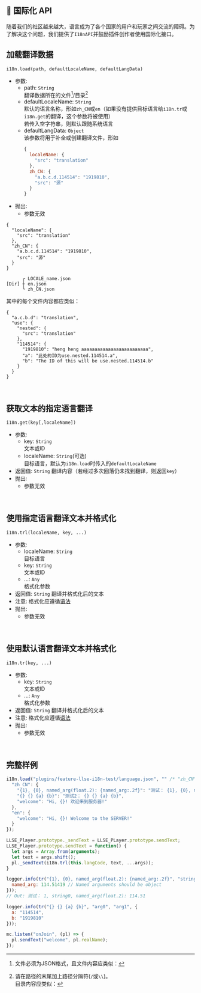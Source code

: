 ## 🛫 国际化 API

随着我们的社区越来越大，语言成为了各个国家的用户和玩家之间交流的障碍。为了解决这个问题，我们提供了`I18nAPI`并鼓励插件创作者使用国际化接口。


## 加载翻译数据

`i18n.load(path, defaultLocaleName, defaultLangData)`


- 参数:
  - path: `String`  
    翻译数据所在的文件[^1]/目录[^2]
  - defaultLocaleName: `String`  
    默认的语言名称，形如`zh_CN`或`en`（如果没有提供目标语言给`i18n.tr`或`i18n.get`的翻译，这个参数将被使用）  
    若传入空字符串，则默认跟随系统语言
  - defaultLangData: `Object`  
    该参数将用于补全或创建翻译文件，形如
    ```JavaScript
    {
      localeName: {
        "src": "translation"
      },
      zh_CN: {
        "a.b.c.d.114514": "1919810",
        "src": "源"
      }
    }
    ```
- 抛出:
  - 参数无效

[^1]: 文件必须为JSON格式，且文件内容应类似：
  ```JavaScripton
  {
    "localeName": {
      "src": "translation"
    },
    "zh_CN": {
      "a.b.c.d.114514": "1919810",
      "src": "源"
    }
  }
  ```

[^2]: 请在路径的末尾加上路径分隔符(`/`或`\\`)。  
  目录内容应类似：
  ```
        ┌ LOCALE_name.json
  [Dir] ┼ en.json
        └ zh_CN.json
  ```
  其中的每个文件内容都应类似：
  ```JavaScripton
  {
    "a.c.b.d": "translation",
    "use": {
      "nested": {
        "src": "translation"
      },
      "114514": {
        "1919810": "heng heng aaaaaaaaaaaaaaaaaaaaaaaaa",
        "a": "此处的ID为use.nested.114514.a",
        "b": "The ID of this will be use.nested.114514.b"
      }
    }
  }
  ```

<br/>

## 获取文本的指定语言翻译

`i18n.get(key[,localeName])`

- 参数:
  - key: `String`  
    文本或ID
  - localeName: `String`(可选)  
    目标语言，默认为`i18n.load`时传入的`defaultLocaleName`
- 返回值: `String` 翻译内容（若经过多次回落仍未找到翻译，则返回`key`）
- 抛出:
  - 参数无效

<br/>

## 使用指定语言翻译文本并格式化

`i18n.trl(localeName, key, ...)`

- 参数:
  - localeName: `String`  
    目标语言
  - key: `String`  
    文本或ID
  - ...: `Any`  
    格式化参数
- 返回值: `String` 翻译并格式化后的文本
- 注意: 格式化应遵循[语法](https://fmt.dev/latest/syntax.html)
- 抛出:
  - 参数无效

<br/>

## 使用默认语言翻译文本并格式化

`i18n.tr(key, ...)`

- 参数:
  - key: `String`  
    文本或ID
  - ...: `Any`  
    格式化参数
- 返回值: `String` 翻译并格式化后的文本
- 注意: 格式化应遵循[语法](https://fmt.dev/latest/syntax.html)
- 抛出:
  - 参数无效

<br/>

## 完整样例

```JavaScript
i18n.load("plugins/feature-llse-i18n-test/language.json", "" /* "zh_CN" */, {
  "zh_CN": {
    "{1}, {0}, named_arg(float.2): {named_arg:.2f}": "测试： {1}, {0}, named_arg(float.2): {named_arg:.2f}",
    "{} {} {a} {b}": "测试2： {} {} {a} {b}",
    "welcome": "Hi, {}! 欢迎来到服务器!"
  },
  "en": {
    "welcome": "Hi, {}! Welcome to the SERVER!"
  }
});

LLSE_Player.prototype._sendText = LLSE_PLayer.prototype.sendText;
LLSE_Player.prototype.sendText = function() {
  let args = Array.from(arguments);
  let text = args.shift();
  pl._sendText(i18n.trl(this.langCode, text, ...args));
}

logger.info(tr("{1}, {0}, named_arg(float.2): {named_arg:.2f}", "string0", 1, {
  named_arg: 114.51419 // Named arguments should be object
}));
// Out: 测试： 1, string0, named_arg(float.2): 114.51

logger.info(tr("{} {} {a} {b}", "arg0", "arg1", {
  a: "114514",
  b: "1919810"
}));

mc.listen("onJoin", (pl) => {
  pl.sendText("welcome", pl.realName);
});
```